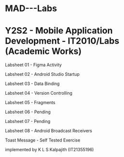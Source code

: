 # MAD---Labs

# Y2S2 - Mobile Application Development - IT2010/Labs (Academic Works)

Labsheet 01 - Figma Activity

Labsheet 02 - Android Studio Startup

Labsheet 03 - Data Binding

Labsheet 04 - Version Controlling

Labsheet 05 - Fragments

Labsheet 06 - Pending

Labsheet 07 - Pending

Labsheet 08 - Android Broadcast Receivers

Toast Message - Self Tested Exercise

implemented by
K L S Kalpajith (IT21355196)

